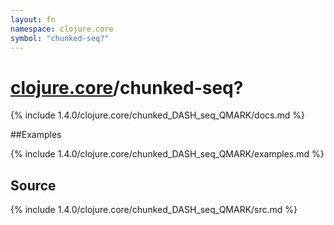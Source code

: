 ```yaml
---
layout: fn
namespace: clojure.core
symbol: "chunked-seq?"
---
```


# [clojure.core](../)/chunked-seq?

{% include 1.4.0/clojure.core/chunked_DASH_seq_QMARK/docs.md %}

##Examples

{% include 1.4.0/clojure.core/chunked_DASH_seq_QMARK/examples.md %}
## Source
{% include 1.4.0/clojure.core/chunked_DASH_seq_QMARK/src.md %}

